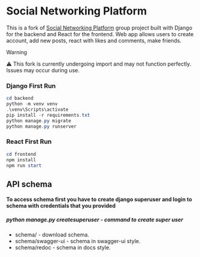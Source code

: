 # Social Networking Platform

This is a fork of [Social Networking Platform](https://github.com/himokkk/Social-Networking-Platform) group project built with Django for the backend and React for the frontend. Web app allows users to create account, add new posts, react with likes and comments, make friends.

> [!WARNING]
> ⚠️ This fork is currently undergoing import and may not function perfectly. Issues may occur during use.

### Django First Run

```powershell
cd backend
python -m venv venv
.\venv\Scripts\activate
pip install -r requirements.txt
python manage.py migrate
python manage.py runserver
```

### React First Run

```powershell
cd frontend
npm install
npm run start
```

## API schema

#### To access schema first you have to create django superuser and login to schema with credentials that you provided

##### python manage.py createsuperuser - command to create super user

 - schema/ - download schema.
 - schema/swagger-ui - schema in swagger-ui style.
 - schema/redoc - schema in docs style.

